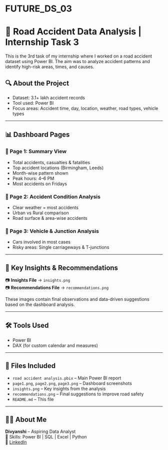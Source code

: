 # FUTURE_DS_03
# 🚦 Road Accident Data Analysis | Internship Task 3

This is the 3rd task of my internship where I worked on a road accident dataset using Power BI. The aim was to analyze accident patterns and identify high-risk areas, times, and causes.

## 🔍 About the Project

- Dataset: 3.1+ lakh accident records  
- Tool used: Power BI  
- Focus areas: Accident time, day, location, weather, road types, vehicle types

---

## 📊 Dashboard Pages

### 📄 Page 1: Summary View
- Total accidents, casualties & fatalities
- Top accident locations (Birmingham, Leeds)
- Month-wise pattern shown
- Peak hours: 4–6 PM
- Most accidents on Fridays

### 📄 Page 2: Accident Condition Analysis

- Clear weather = most accidents
- Urban vs Rural comparison
- Road surface & area-wise accidents

### 📄 Page 3: Vehicle & Junction Analysis
- Cars involved in most cases
- Risky areas: Single carriageways & T-junctions

---

## 📌 Key Insights & Recommendations

📷 **Insights File** → `insights.png`  
📷 **Recommendations File** → `recommendations.png`

These images contain final observations and data-driven suggestions based on the dashboard analysis.

---

## 🛠️ Tools Used

- Power BI  
- DAX (for custom calendar and measures)  

---

## 📁 Files Included

- `road accident analysis.pbix` – Main Power BI report  
- `page1.png`, `page2.png`, `page3.png` – Dashboard screenshots  
- `insights.png` – Key insights from the analysis  
- `recommendations.png` – Final suggestions to improve road safety  
- `README.md` – This file  

---

## 🙋‍♀️ About Me

**Divyanshi** – Aspiring Data Analyst  
📍 Skills: Power BI | SQL | Excel | Python  
🔗 [LinkedIn](https://www.linkedin.com/in/divyanshi-doser)

